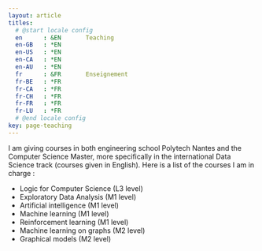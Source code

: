 ```yaml
---
layout: article
titles:
  # @start locale config
  en      : &EN       Teaching
  en-GB   : *EN
  en-US   : *EN
  en-CA   : *EN
  en-AU   : *EN
  fr      : &FR       Enseignement
  fr-BE   : *FR
  fr-CA   : *FR
  fr-CH   : *FR
  fr-FR   : *FR
  fr-LU   : *FR
  # @end locale config
key: page-teaching
---
```


I am giving courses in both engineering school Polytech Nantes and the Computer Science Master, more specifically in the international Data Science track (courses given in English).
Here is a list of the courses I am in charge :

- Logic for Computer Science (L3 level)
- Exploratory Data Analysis (M1 level)
- Artificial intelligence (M1 level)
- Machine learning (M1 level)
- Reinforcement learning (M1 level)
- Machine learning on graphs (M2 level)
- Graphical models (M2 level)






